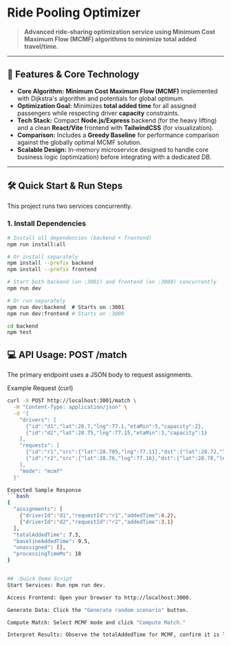 # Ride Pooling Optimizer

> **Advanced ride-sharing optimization service using Minimum Cost Maximum Flow (MCMF) algorithms to minimize total added travel/time.**

---

## 🚀 Features & Core Technology

* **Core Algorithm:** **Minimum Cost Maximum Flow (MCMF)** implemented with Dijkstra's algorithm and potentials for global optimum.
* **Optimization Goal:** Minimizes **total added time** for all assigned passengers while respecting driver **capacity** constraints.
* **Tech Stack:** Compact **Node.js/Express** backend (for the heavy lifting) and a clean **React/Vite** frontend with **TailwindCSS** (for visualization).
* **Comparison:** Includes a **Greedy Baseline** for performance comparison against the globally optimal MCMF solution.
* **Scalable Design:** In-memory microservice designed to handle core business logic (optimization) before integrating with a dedicated DB.

---

## 🛠 Quick Start & Run Steps

This project runs two services concurrently.

### 1. Install Dependencies
```bash
# Install all dependencies (backend + frontend)
npm run install:all

# Or install separately
npm install --prefix backend
npm install --prefix frontend

# Start both backend (on :3001) and frontend (on :3000) concurrently
npm run dev

# Or run separately
npm run dev:backend  # Starts on :3001
npm run dev:frontend # Starts on :3000

cd backend
npm test

```
## 💻 API Usage: POST /match
The primary endpoint uses a JSON body to request assignments.

Example Request (curl)
```bash
curl -X POST http://localhost:3001/match \
  -H "Content-Type: application/json" \
  -d '{
    "drivers": [
      {"id":"d1","lat":28.7,"lng":77.1,"etaMin":5,"capacity":2},
      {"id":"d2","lat":28.75,"lng":77.15,"etaMin":3,"capacity":1}
    ],
    "requests": [
      {"id":"r1","src":{"lat":28.705,"lng":77.11},"dst":{"lat":28.72,"lng":77.12}},
      {"id":"r2","src":{"lat":28.76,"lng":77.16},"dst":{"lat":28.78,"lng":77.18}}
    ],
    "mode": "mcmf"
  }'

Expected Sample Response
```bash
{
  "assignments": [
    {"driverId":"d1","requestId":"r1","addedTime":4.2},
    {"driverId":"d2","requestId":"r2","addedTime":3.1}
  ],
  "totalAddedTime": 7.3,
  "baselineAddedTime": 9.5,
  "unassigned": [],
  "processingTimeMs": 18
}


## 💡Quick Demo Script
Start Services: Run npm run dev.

Access Frontend: Open your browser to http://localhost:3000.

Generate Data: Click the "Generate random scenario" button.

Compute Match: Select MCMF mode and click "Compute Match."

Interpret Results: Observe the totalAddedTime for MCMF, confirm it is less than or equal to the baselineAddedTime (Greedy), and verify the driver capacity was respected in the assignment list.

